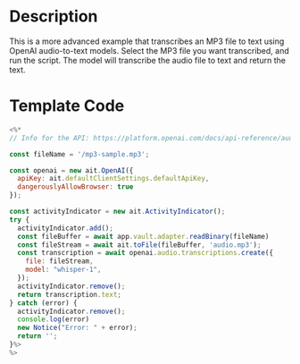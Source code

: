 # Description

This is a more advanced example that transcribes an MP3 file to text using OpenAI audio-to-text models. Select the MP3 file you want transcribed, and run the script. The model will transcribe the audio file to text and return the text.

# Template Code

```javascript
<%*
// Info for the API: https://platform.openai.com/docs/api-reference/audio/createTranscription

const fileName = '/mp3-sample.mp3';

const openai = new ait.OpenAI({
  apiKey: ait.defaultClientSettings.defaultApiKey,
  dangerouslyAllowBrowser: true
});

const activityIndicator = new ait.ActivityIndicator();
try {
  activityIndicator.add();
  const fileBuffer = await app.vault.adapter.readBinary(fileName)
  const fileStream = await ait.toFile(fileBuffer, 'audio.mp3');
  const transcription = await openai.audio.transcriptions.create({
    file: fileStream,
    model: "whisper-1",
  });
  activityIndicator.remove();
  return transcription.text;
} catch (error) {
  activityIndicator.remove();
  console.log(error)
  new Notice("Error: " + error);
  return '';
}%>
%>
```
